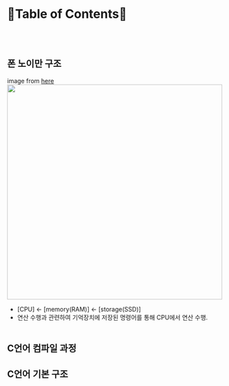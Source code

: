 📜Table of Contents📜
===

<br><br>
## 폰 노이만 구조
image from [here](https://yoons2owo.tistory.com/5)<br>
<img src="https://github.com/redzzzi/C23summer/assets/127263392/325896ee-ed33-414a-a26c-ec66c8533207" width="500px"><br>
* [CPU] ← [memory(RAM)] ← [storage(SSD)]
* 연산 수행과 관련하여 기억장치에 저장된 명령어를 통해 CPU에서 연산 수행.
<br><br>

## C언어 컴파일 과정

## C언어 기본 구조
